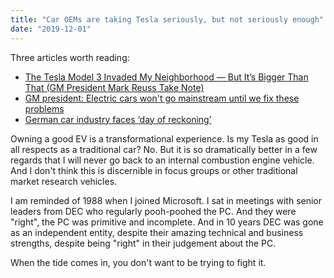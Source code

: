 ```yaml
---
title: "Car OEMs are taking Tesla seriously, but not seriously enough"
date: "2019-12-01"
---
```


Three articles worth reading:

- [The Tesla Model 3 Invaded My Neighborhood — But It’s Bigger Than That (GM President Mark Reuss Take Note)](https://www.forbes.com/sites/brookecrothers/2019/12/01/the-tesla-model-3-invaded-my-neighborhood---but-its-bigger-than-that-gm-president-mark-reuss-take-note/#392f053d172f)
- [GM president: Electric cars won't go mainstream until we fix these problems](https://www.cnn.com/2019/11/25/perspectives/gm-electric-cars/index.html)
- [German car industry faces ‘day of reckoning’](https://www.ft.com/content/5c304e72-120a-11ea-a7e6-62bf4f9e548a)

Owning a good EV is a transformational experience. Is my Tesla as good in all respects as a traditional car? No. But it is so dramatically better in a few regards that I will never go back to an internal combustion engine vehicle. And I don't think this is discernible in focus groups or other traditional market research vehicles.

I am reminded of 1988 when I joined Microsoft. I sat in meetings with senior leaders from DEC who regularly pooh-poohed the PC. And they were "right", the PC was primitive and incomplete. And in 10 years DEC was gone as an independent entity, despite their amazing technical and business strengths, despite being "right" in their judgement about the PC.

When the tide comes in, you don't want to be trying to fight it.
